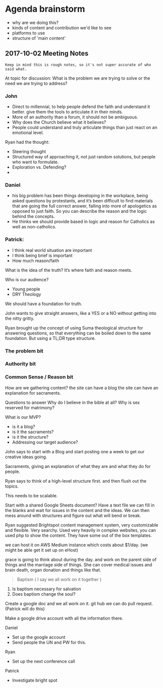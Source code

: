 # Agenda brainstorm

* why are we doing this?
* kinds of content and contribution we'd like to see
* platforms to use
* structure of 'main content'

## 2017-10-02 Meeting Notes

`Keep in mind this is rough notes, so it's not super accurate of who said what.`

At topic for discussion: 
What is the problem we are trying to solve or the need we are trying to address?

### John 
- Direct to millennial, to help people defend the faith and understand it better. give them the tools to articulate it in their minds.
- More of an authority than a forum, it should not be ambiguous.
- Why does the Church believe what it believes?
- People could understand and truly articulate things than just react on an emotional level.

Ryan had the thought:
- Steering thought
- Structured way of approaching it, not just random solutions, but people who want to formulate.
- Exploration vs. Defending?
- 

### Daniel
- his big problem has been things developing in the workplace, being asked questions by protestants, and it’s been difficult to find materials that are going the full correct answer, falling into more of apologetics as opposed to just faith. So you can describe the reason and the logic behind the concepts.
- He thinks we should provide based in logic and reason for Catholics as well as non-catholics.

### Patrick:
- I think real world situation are important
- I think being brief is important
- How much reason/faith

What is the idea of the truth?
It’s where faith and reason meets.

Who is our audience?
- Young people
- DRY Theology

We should have a foundation for truth.

John wants to give straight answers, like a YES or a NO without getting into the nitty gritty.

Ryan brought up the concept of using Suma theological structure for answering questions, so that everything can be boiled down to the same foundation. But using a TL;DR type structure.

### The problem bit
### Authority bit
### Common Sense / Reason bit

How are we gathering content?
the site can have a blog
the site can have an explanation for sacraments.

Questions to answer
Why do I believe in the bible at all?
Why is sex reserved for matrimony?

What is our MVP?
- is it a blog?
- is it the sacraments?
- is it the structure?
- Addressing our target audience?

John says to start with a Blog and start posting one a week to get our creative ideas going.

Sacraments, giving an explanation of what they are and what they do for people.

Ryan says to think of a high-level structure first. and then flush out the topics.

This needs to be scalable.

Start with a shared Google Sheets document? Have a text file we can fill in the blanks and wait for issues in the content and the ideas. We can then mess around with structures and figure out what will bend or break.

Ryan suggested Brightspot content management system, very customizable and flexible. Very searchy. Used very heavily in complex websites, you can used php to show the content. They have some out of the box templates.

we can host it on AWS Medium instance which costs about $1/day. (we might be able get it set up on eHost)

grace is going to think about during the day. and work on the parent side of things and the marriage side of things. She can cover medical issues and brain death, organ donation and things like that.

> Baptism ( I say we all work on it together )
1. Is baptism necessary for salvation
2. Does baptism change the soul?

Create a google doc and we all work on it. git hub we can do pull request. (Patrick will do this)

Make a google drive account with all the information there. 

Daniel
- Set up the google account
- Send people the UN and PW for this.

Ryan
- Set up the next conference call

Patrick
- Investigate bright spot

